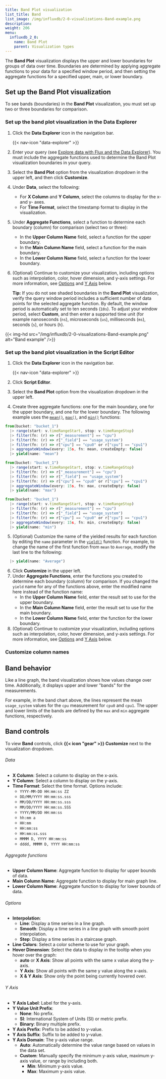 ```yaml
---
title: Band Plot visualization
list_title: Band
list_image: /img/influxdb/2-0-visualizations-Band-example.png
description:
weight: 206
menu:
  influxdb_2_0:
    name: Band Plot
    parent: Visualization types
---
```


The **Band Plot** visualization displays the upper and lower boundaries for groups of data over time. Boundaries are determined by applying aggregate functions to your data for a specified window period, and then setting the aggregate functions for a specified upper, main, or lower boundary.

## Set up the Band Plot visualization

To see bands (boundaries) in the **Band Plot** visualization, you must set up two or three boundaries for comparison.

### Set up the band plot visualization in the Data Explorer

1. Click the **Data Explorer** icon in the navigation bar.

    {{< nav-icon "data-explorer" >}}

2. Enter your query (see [Explore data with Flux and the Data Explorer](/influxdb/v2.0/visualize-data/explore-metrics/#explore-data-with-flux-and-the-data-explorer)). You must include the aggregate functions used to determine the Band Plot visualization boundaries in your query.
3. Select the **Band Plot** option from the visualization dropdown in the upper left, and then click **Customize**.
4. Under **Data**, select the following:
   - For **X Column** and **Y Column**, select the columns to display for the x- and y- axes.
   - For **Time Format**, select the timestamp format to display in the visualization.
5. Under **Aggregate Functions**, select a function to determine each boundary (column) for comparison (select two or three):
   - In the **Upper Column Name** field, select a function for the upper boundary.
   - In the **Main Column Name** field, select a function for the main boundary.
   - In the **Lower Column Name** field, select a function for the lower boundary.
6. (Optional) Continue to customize your visualization, including options such as interpolation, color, hover dimension, and y-axis settings. For more information, see [Options](#options) and [Y Axis](#y-axis) below.

    **Tip:** If you do not see shaded boundaries in the **Band Plot** visualization, verify the query window period includes a sufficient number of data points for the selected aggregate function. By default, the window period is automatically set to ten seconds (`10s`). To adjust your window period, select **Custom**, and then enter a supported time unit (for example nanoseconds (`ns`), microseconds (`us`), milliseconds (`ms`), seconds (`s`), or hours (`h`).

{{< img-hd src="/img/influxdb/2-0-visualizations-Band-example.png" alt="Band example" />}}

### Set up the band plot visualization in the Script Editor

1. Click the **Data Explorer** icon in the navigation bar.

    {{< nav-icon "data-explorer" >}}

2. Click **Script Editor**.
3. Select the **Band Plot** option from the visualization dropdown in the upper left.
4. Create three aggregate functions: one for the main boundary, one for the upper boundary, and one for the lower boundary. The following example uses the [`mean()`](/influxdb/v2.0/reference/flux/stdlib/built-in/transformations/aggregates/mean/), [`max()`](/influxdb/v2.0/reference/flux/stdlib/built-in/transformations/selectors/max/), and [`min()`](/influxdb/v2.0/reference/flux/stdlib/built-in/transformations/selectors/min) functions:

```js
from(bucket: "bucket_1")
  |> range(start: v.timeRangeStart, stop: v.timeRangeStop)
  |> filter(fn: (r) => r["_measurement"] == "cpu")
  |> filter(fn: (r) => r["_field"] == "usage_system")
  |> filter(fn: (r) => r["cpu"] == "cpu0" or r["cpu"] == "cpu1")
  |> aggregateWindow(every: 15s, fn: mean, createEmpty: false)
  |> yield(name: "mean")

from(bucket: "bucket_1")
  |> range(start: v.timeRangeStart, stop: v.timeRangeStop)
  |> filter(fn: (r) => r["_measurement"] == "cpu")
  |> filter(fn: (r) => r["_field"] == "usage_system")
  |> filter(fn: (r) => r["cpu"] == "cpu0" or r["cpu"] == "cpu1")
  |> aggregateWindow(every: 15s, fn: max, createEmpty: false)
  |> yield(name: "max")

from(bucket: "bucket_1")
  |> range(start: v.timeRangeStart, stop: v.timeRangeStop)
  |> filter(fn: (r) => r["_measurement"] == "cpu")
  |> filter(fn: (r) => r["_field"] == "usage_system")
  |> filter(fn: (r) => r["cpu"] == "cpu0" or r["cpu"] == "cpu1")
  |> aggregateWindow(every: 15s, fn: min, createEmpty: false)
  |> yield(name: "min")
```

5. (Optional) Customize the name of the yielded results for each function by editing the `name` parameter in the [`yield()`](/v2.0/reference/flux/stdlib/built-in/outputs/yield/) function.
For example, to change the name of the first function from  `mean` to `Average`, modify the last line to the following:
  ```js
    |> yield(name: "Average")
  ```
6. Click **Customize** in the upper left.
7. Under **Aggregate Functions**, enter the functions you created to determine each boundary (column) for comparison. If you changed the `yield` name for any of the functions above, enter the modified name here instead of the function name:
   - In the **Upper Column Name** field, enter the result set to use for the upper boundary.
   - In the **Main Column Name** field, enter the result set to use for the main boundary.
   - In the **Lower Column Name** field, enter the function for the lower boundary.
7. (Optional) Continue to customize your visualization, including options such as interpolation, color, hover dimension, and y-axis settings. For more information, see [Options](options) and [Y Axis](y-axis) below.

### Customize column names

## Band behavior

Like a line graph, the band visualization shows how values change over time. Additionally, it displays upper and lower "bands" for the measurements.

For example, in the band chart above, the lines represent the mean `usage_system` values for the `cpu` measurement for `cpu0` and `cpu1`. The upper and lower limits of the bands are defined by the `max` and `min` aggregate functions, respectively.

## Band controls

To view **Band** controls, click **{{< icon "gear" >}} Customize** next to the visualization dropdown.

###### Data
- **X Column**: Select a column to display on the x-axis.
- **Y Column**: Select a column to display on the y-axis.
- **Time Format**: Select the time format. Options include:
    - `YYYY-MM-DD HH:mm:ss ZZ`
    - `DD/MM/YYYY HH:mm:ss.sss`
    - `MM/DD/YYYY HH:mm:ss.sss`
    - `MM/DD/YYYY HH:mm:ss.SSS`
    - `YYYY/MM/DD HH:mm:ss`
    - `hh:mm a`
    - `HH:mm`
    - `HH:mm:ss`
    - `HH:mm:ss.sss`
    - `MMMM D, YYYY HH:mm:ss`
    - `dddd, MMMM D, YYYY HH:mm:ss`

###### Aggregate functions
- **Upper Column Name**: Aggregate function to display for upper bounds of data.
- **Main Column Name**: Aggregate function to display for main graph line.
- **Lower Column Name**: Aggregate function to display for lower bounds of data.

###### Options
- **Interpolation**:
  - **Line**: Display a time series in a line graph.
  - **Smooth**: Display a time series in a line graph with smooth point interpolation.
  - **Step**: Display a time series in a staircase graph.
- **Line Colors**: Select a color scheme to use for your graph.
- **Hover Dimension**: Select the data to display in the tooltip when you hover over the graph:
  - **auto** or **X Axis**: Show all points with the same x value along the y-axis.
  - **Y Axis**: Show all points with the same y value along the x-axis.
  - **X & Y Axis**: Show only the point being currently hovered over.

###### Y Axis
- **Y Axis Label**: Label for the y-axis.
- **Y Value Unit Prefix**:
  - **None**: No prefix.
  - **SI**: International System of Units (SI) or metric prefix.
  - **Binary**: Binary multiple prefix.
- **Y Axis Prefix**: Prefix to be added to y-value.
- **Y Axis Suffix**: Suffix to be added to y-value.
- **Y Axis Domain**: The y-axis value range.
  - **Auto**: Automatically determine the value range based on values in the data set.
  - **Custom**: Manually specify the minimum y-axis value, maximum y-axis value, or range by including both.
      - **Min**: Minimum y-axis value.
      - **Max**: Maximum y-axis value.
